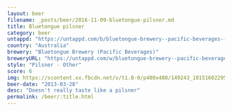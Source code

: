 ```yaml
---
layout: beer
filename: _posts/beer/2016-11-09-bluetongue-pilsner.md
title: Bluetongue pilsner
category: beer
untappd: "https://untappd.com/b/bluetongue-brewery--pacific-beverages--traditional-pilsener/11351"
country: "Australia"
brewery: "Bluetongue Brewery (Pacific Beverages)"
breweryURL: "https://untappd.com/w/bluetongue-brewery--pacific-beverages-/3115"
style: "Pilsner - Other"
score: 6
img: https://scontent.xx.fbcdn.net/v/t1.0-0/p480x480/149243_10151602295168745_1910196412_n.jpg?oh=0981afce57bbaeeaf69cbfda79cd64c1&oe=594C45C7
beer-date: "2013-03-28"
desc: "Doesn't really taste like a pilsner"
permalink: /beer/:title.html
---
```

